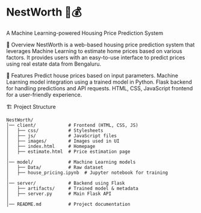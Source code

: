 

# NestWorth 🏡💰
A Machine Learning-powered Housing Price Prediction System

📌 Overview
NestWorth is a web-based housing price prediction system that leverages Machine Learning to estimate home prices based on various factors. It provides users with an easy-to-use interface to predict prices using real estate data from Bengaluru.

🚀 Features
Predict house prices based on input parameters.
Machine Learning model integration using a trained model in Python.
Flask backend for handling predictions and API requests.
HTML, CSS, JavaScript frontend for a user-friendly experience.

🏗️ Project Structure

```plaintext
NestWorth/
│── client/            # Frontend (HTML, CSS, JS)
│   ├── css/           # Stylesheets
│   ├── js/            # JavaScript files
│   ├── images/        # Images used in UI
│   ├── index.html     # Homepage
│   ├── estimate.html  # Price estimation page
│
│── model/             # Machine Learning models
│   ├── Data/          # Raw dataset
│   ├── house_pricing.ipynb  # Jupyter notebook for training
│
│── server/            # Backend using Flask
│   ├── artifacts/     # Trained model & metadata
│   ├── server.py      # Main Flask API
│
│── README.md          # Project documentation
